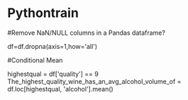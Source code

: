 # Pythontrain

#Remove NaN/NULL columns in a Pandas dataframe?

df=df.dropna(axis=1,how='all')

#Conditional Mean

highestqual = df['quality'] == 9
The_highest_quality_wine_has_an_avg_alcohol_volume_of = df.loc[highestqual, 'alcohol'].mean()
